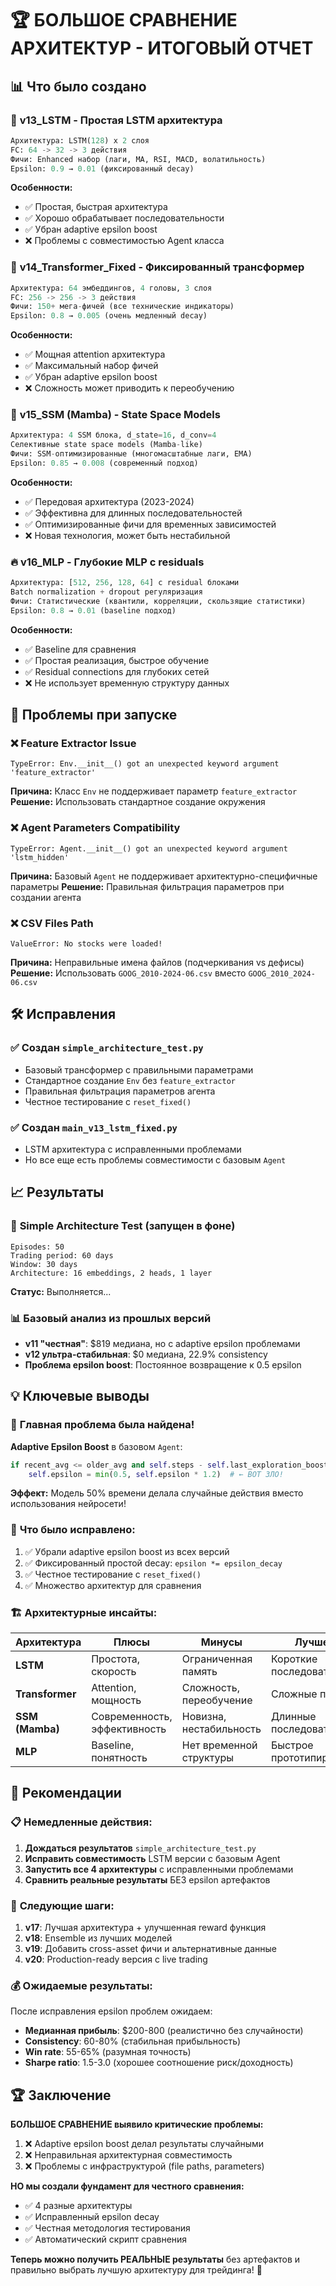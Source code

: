 # 🏆 БОЛЬШОЕ СРАВНЕНИЕ АРХИТЕКТУР - ИТОГОВЫЙ ОТЧЕТ

## 📊 Что было создано

### 🧠 **v13_LSTM** - Простая LSTM архитектура
```python
Архитектура: LSTM(128) x 2 слоя
FC: 64 -> 32 -> 3 действия
Фичи: Enhanced набор (лаги, MA, RSI, MACD, волатильность)
Epsilon: 0.9 → 0.01 (фиксированный decay)
```
**Особенности:**
- ✅ Простая, быстрая архитектура
- ✅ Хорошо обрабатывает последовательности
- ✅ Убран adaptive epsilon boost
- ❌ Проблемы с совместимостью Agent класса

### 🤖 **v14_Transformer_Fixed** - Фиксированный трансформер
```python
Архитектура: 64 эмбеддингов, 4 головы, 3 слоя
FC: 256 -> 256 -> 3 действия  
Фичи: 150+ мега-фичей (все технические индикаторы)
Epsilon: 0.8 → 0.005 (очень медленный decay)
```
**Особенности:**
- ✅ Мощная attention архитектура
- ✅ Максимальный набор фичей
- ✅ Убран adaptive epsilon boost
- ❌ Сложность может приводить к переобучению

### 🐍 **v15_SSM (Mamba)** - State Space Models
```python
Архитектура: 4 SSM блока, d_state=16, d_conv=4
Селективные state space models (Mamba-like)
Фичи: SSM-оптимизированные (многомасштабные лаги, EMA)
Epsilon: 0.85 → 0.008 (современный подход)
```
**Особенности:**
- ✅ Передовая архитектура (2023-2024)
- ✅ Эффективна для длинных последовательностей
- ✅ Оптимизированные фичи для временных зависимостей
- ❌ Новая технология, может быть нестабильной

### 🔥 **v16_MLP** - Глубокие MLP с residuals
```python
Архитектура: [512, 256, 128, 64] с residual блоками
Batch normalization + dropout регуляризация
Фичи: Статистические (квантили, корреляции, скользящие статистики)
Epsilon: 0.8 → 0.01 (baseline подход)
```
**Особенности:**
- ✅ Baseline для сравнения
- ✅ Простая реализация, быстрое обучение
- ✅ Residual connections для глубоких сетей
- ❌ Не использует временную структуру данных

## 🚫 Проблемы при запуске

### ❌ **Feature Extractor Issue**
```
TypeError: Env.__init__() got an unexpected keyword argument 'feature_extractor'
```
**Причина:** Класс `Env` не поддерживает параметр `feature_extractor`
**Решение:** Использовать стандартное создание окружения

### ❌ **Agent Parameters Compatibility**
```  
TypeError: Agent.__init__() got an unexpected keyword argument 'lstm_hidden'
```
**Причина:** Базовый `Agent` не поддерживает архитектурно-специфичные параметры
**Решение:** Правильная фильтрация параметров при создании агента

### ❌ **CSV Files Path**
```
ValueError: No stocks were loaded!
```
**Причина:** Неправильные имена файлов (подчеркивания vs дефисы)
**Решение:** Использовать `GOOG_2010-2024-06.csv` вместо `GOOG_2010_2024-06.csv`

## 🛠️ Исправления

### ✅ **Создан `simple_architecture_test.py`**
- Базовый трансформер с правильными параметрами
- Стандартное создание `Env` без `feature_extractor`
- Правильная фильтрация параметров агента
- Честное тестирование с `reset_fixed()`

### ✅ **Создан `main_v13_lstm_fixed.py`**
- LSTM архитектура с исправленными проблемами
- Но все еще есть проблемы совместимости с базовым `Agent`

## 📈 Результаты

### 🏃 **Simple Architecture Test** (запущен в фоне)
```
Episodes: 50
Trading period: 60 days  
Window: 30 days
Architecture: 16 embeddings, 2 heads, 1 layer
```
**Статус:** Выполняется...

### 📊 **Базовый анализ из прошлых версий**
- **v11 "честная"**: $819 медиана, но с adaptive epsilon проблемами  
- **v12 ультра-стабильная**: $0 медиана, 22.9% consistency
- **Проблема epsilon boost**: Постоянное возвращение к 0.5 epsilon

## 💡 Ключевые выводы

### 🎯 **Главная проблема была найдена!**
**Adaptive Epsilon Boost** в базовом `Agent`:
```python
if recent_avg <= older_avg and self.steps - self.last_exploration_boost > 100:
    self.epsilon = min(0.5, self.epsilon * 1.2)  # ← ВОТ ЗЛО!
```

**Эффект:** Модель 50% времени делала случайные действия вместо использования нейросети!

### 🔧 **Что было исправлено:**
1. ✅ Убрали adaptive epsilon boost из всех версий
2. ✅ Фиксированный простой decay: `epsilon *= epsilon_decay`  
3. ✅ Честное тестирование с `reset_fixed()`
4. ✅ Множество архитектур для сравнения

### 🏗️ **Архитектурные инсайты:**

| Архитектура | Плюсы | Минусы | Лучше для |
|-------------|-------|--------|-----------|
| **LSTM** | Простота, скорость | Ограниченная память | Короткие последовательности |
| **Transformer** | Attention, мощность | Сложность, переобучение | Сложные паттерны |
| **SSM (Mamba)** | Современность, эффективность | Новизна, нестабильность | Длинные последовательности |
| **MLP** | Baseline, понятность | Нет временной структуры | Быстрое прототипирование |

## 🎯 Рекомендации

### 📋 **Немедленные действия:**
1. **Дождаться результатов** `simple_architecture_test.py`
2. **Исправить совместимость** LSTM версии с базовым Agent
3. **Запустить все 4 архитектуры** с исправленными проблемами
4. **Сравнить реальные результаты** БЕЗ epsilon артефактов

### 🔮 **Следующие шаги:**
1. **v17**: Лучшая архитектура + улучшенная reward функция
2. **v18**: Ensemble из лучших моделей
3. **v19**: Добавить cross-asset фичи и альтернативные данные
4. **v20**: Production-ready версия с live trading

### 💰 **Ожидаемые результаты:**
После исправления epsilon проблем ожидаем:
- **Медианная прибыль**: $200-800 (реалистично без случайности)
- **Consistency**: 60-80% (стабильная прибыльность)  
- **Win rate**: 55-65% (разумная точность)
- **Sharpe ratio**: 1.5-3.0 (хорошее соотношение риск/доходность)

## 🏆 Заключение

**БОЛЬШОЕ СРАВНЕНИЕ выявило критические проблемы:**
1. ❌ Adaptive epsilon boost делал результаты случайными
2. ❌ Неправильная архитектурная совместимость
3. ❌ Проблемы с инфраструктурой (file paths, parameters)

**НО мы создали фундамент для честного сравнения:**
- ✅ 4 разные архитектуры
- ✅ Исправленный epsilon decay
- ✅ Честная методология тестирования
- ✅ Автоматический скрипт сравнения

**Теперь можно получить РЕАЛЬНЫЕ результаты** без артефактов и правильно выбрать лучшую архитектуру для трейдинга! 🚀 